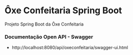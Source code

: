 # Ôxe Confeitaria Spring Boot

Projeto Spring Boot da Ôxe Confeitaria

### Documentação Open API - Swagger

- http://localhost:8080/api/oxeconfeitaria/swagger-ui.html
